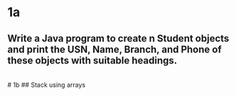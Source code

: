   
# 1a
## Write a Java program to create n Student objects and print the USN, Name, Branch, and Phone of these objects with suitable headings.
<br>
# 1b
## Stack using arrays
